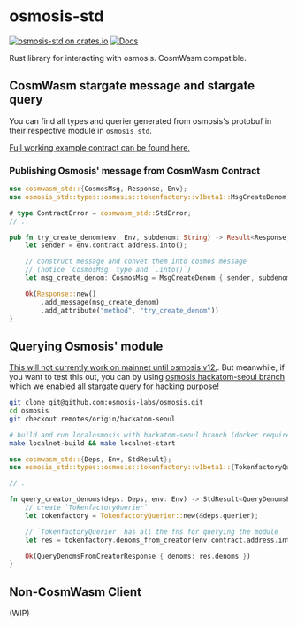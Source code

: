 # osmosis-std

[![osmosis-std on crates.io](https://img.shields.io/crates/v/osmosis-std.svg)](https://crates.io/crates/osmosis-std) [![Docs](https://docs.rs/osmosis-std/badge.svg)](https://docs.rs/osmosis-std)

Rust library for interacting with osmosis. CosmWasm compatible.

## CosmWasm stargate message and stargate query

You can find all types and querier generated from osmosis's protobuf in their respective module in `osmosis_std`.

[Full working example contract can be found here.](https://github.com/osmosis-labs/osmosis-rust/tree/main/examples/cosmwasm/contracts/osmosis-stargate)

### Publishing Osmosis' message from CosmWasm Contract

```rust
use cosmwasm_std::{CosmosMsg, Response, Env};
use osmosis_std::types::osmosis::tokenfactory::v1beta1::MsgCreateDenom;

# type ContractError = cosmwasm_std::StdError;
// ..

pub fn try_create_denom(env: Env, subdenom: String) -> Result<Response, ContractError> {
    let sender = env.contract.address.into();

    // construct message and convet them into cosmos message
    // (notice `CosmosMsg` type and `.into()`)
    let msg_create_denom: CosmosMsg = MsgCreateDenom { sender, subdenom }.into();

    Ok(Response::new()
        .add_message(msg_create_denom)
        .add_attribute("method", "try_create_denom"))
}

```

## Querying Osmosis' module

[This will not currently work on mainnet until osmosis v12.](https://github.com/osmosis-labs/osmosis/issues/2433).
But meanwhile, if you want to test this out, you can by using [osmosis hackatom-seoul branch](https://github.com/osmosis-labs/osmosis/tree/hackatom-seoul) which we enabled all stargate query for hacking purpose!

```sh
git clone git@github.com:osmosis-labs/osmosis.git
cd osmosis
git checkout remotes/origin/hackatom-seoul

# build and run localosmosis with hackatom-seoul branch (docker required)
make localnet-build && make localnet-start
```

```rust
use cosmwasm_std::{Deps, Env, StdResult};
use osmosis_std::types::osmosis::tokenfactory::v1beta1::{TokenfactoryQuerier, QueryDenomsFromCreatorResponse};

// ..

fn query_creator_denoms(deps: Deps, env: Env) -> StdResult<QueryDenomsFromCreatorResponse> {
    // create `TokenfactoryQuerier`
    let tokenfactory = TokenfactoryQuerier::new(&deps.querier);

    // `TokenfactoryQuerier` has all the fns for querying the module
    let res = tokenfactory.denoms_from_creator(env.contract.address.into())?;

    Ok(QueryDenomsFromCreatorResponse { denoms: res.denoms })
}
```

## Non-CosmWasm Client

(WIP)
